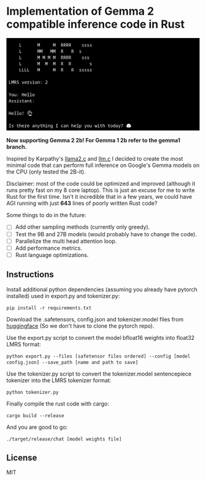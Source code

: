 # Implementation of Gemma 2 compatible inference code in Rust

![Gemma greeting the user](repo_cover.png)

**Now supporting Gemma 2 2b! For Gemma 1 2b refer to the gemma1 branch.**

Inspired by Karpathy's [llama2.c](https://github.com/karpathy/llama2.c) and [llm.c](https://github.com/karpathy/llm.c) I decided to create the most minimal code that can perform full inference on Google's Gemma models on the CPU (only tested the 2B-it).

Disclaimer: most of the code could be optimized and improved (although it runs pretty fast on my 8 core laptop). This is just an excuse for me to write Rust for the first time. Isn't it incredible that in a few years, we could have AGI running with just **643** lines of poorly written Rust code?

Some things to do in the future:

- [ ] Add other sampling methods (currently only greedy).
- [ ] Test the 9B and 27B models (would probably have to change the code).
- [ ] Parallelize the multi head attention loop.
- [ ] Add performance metrics.
- [ ] Rust language optimizations.

## Instructions

Install additional python dependencies (assuming you already have pytorch installed) used in export.py and tokenizer.py:

```properties
pip install -r requirements.txt
```

Download the .safetensors, config.json and tokenizer.model files from [huggingface](https://huggingface.co/google/gemma-2-2b-it) (So we don't have to clone the pytorch repo).

Use the export.py script to convert the model bfloat16 weights into float32 LMRS format:

```properties
python export.py --files [safetensor files ordered] --config [model config.json] --save_path [name and path to save]
```

Use the tokenizer.py script to convert the tokenizer.model sentencepiece tokenizer into the LMRS tokenizer format:

```properties
python tokenizer.py
```

Finally compile the rust code with cargo:

```properties
cargo build --release
```

And you are good to go:

```properties
./target/release/chat [model weights file]
```

## License

MIT





